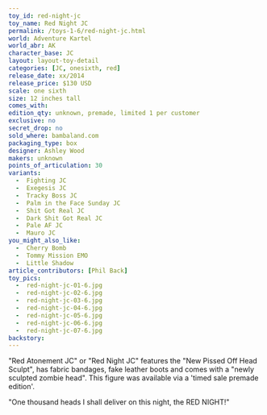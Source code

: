 ```yaml
---
toy_id: red-night-jc
toy_name: Red Night JC
permalink: /toys-1-6/red-night-jc.html
world: Adventure Kartel
world_abr: AK
character_base: JC
layout: layout-toy-detail
categories: [JC, onesixth, red]
release_date: xx/2014
release_price: $130 USD
scale: one sixth
size: 12 inches tall
comes_with: 
edition_qty: unknown, premade, limited 1 per customer
exclusive: no
secret_drop: no
sold_where: bambaland.com
packaging_type: box
designer: Ashley Wood
makers: unknown
points_of_articulation: 30
variants: 
  -  Fighting JC
  -  Exegesis JC
  -  Tracky Boss JC
  -  Palm in the Face Sunday JC
  -  Shit Got Real JC
  -  Dark Shit Got Real JC
  -  Pale AF JC
  -  Mauro JC
you_might_also_like:
  -  Cherry Bomb
  -  Tommy Mission EMO
  -  Little Shadow   
article_contributors: [Phil Back]
toy_pics:
  -  red-night-jc-01-6.jpg
  -  red-night-jc-02-6.jpg 
  -  red-night-jc-03-6.jpg
  -  red-night-jc-04-6.jpg
  -  red-night-jc-05-6.jpg 
  -  red-night-jc-06-6.jpg 
  -  red-night-jc-07-6.jpg 
backstory:
---
```

"Red Atonement JC" or "Red Night JC" features the "New Pissed Off Head Sculpt", has fabric bandages, fake leather boots and comes with a "newly sculpted zombie head". This figure was available via a 'timed sale premade edition'.

"One thousand heads I shall deliver on this night, the RED NIGHT!"